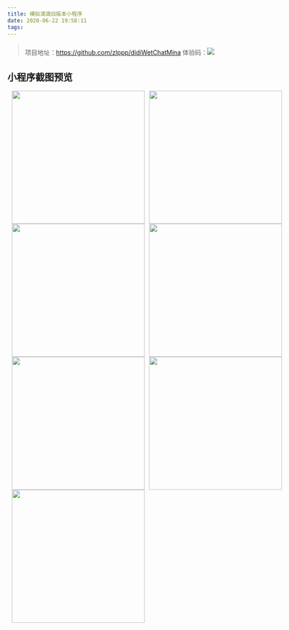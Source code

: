 ```yaml
---
title: 模拟滴滴旧版本小程序
date: 2020-06-22 19:58:11
tags:
---
```


> 项目地址：https://github.com/zlppp/didiWetChatMina
> 体验码：<img src="/zlpBlog/images/didiTaxi/qrcode.jpg"  style="margin: 10px 0 0 0;" />


## 小程序截图预览

<div style="display: flex;justify-content: flex-start">
  <img src="/zlpBlog/images/didiTaxi/img1.jpg"  style="width: 300px;margin-left: 10px;" />
  <img src="/zlpBlog/images/didiTaxi/img2.jpg"  style="width: 300px;margin-left: 10px;" />
</div>
<div style="display: flex;justify-content: flex-start">
  <img src="/zlpBlog/images/didiTaxi/img3.jpg"  style="width: 300px;margin-left: 10px;" />
  <img src="/zlpBlog/images/didiTaxi/img4.jpg"  style="width: 300px;margin-left: 10px;" />
</div>
<div style="display: flex;justify-content: flex-start">
  <img src="/zlpBlog/images/didiTaxi/img5.jpg"  style="width: 300px;margin-left: 10px;" />
  <img src="/zlpBlog/images/didiTaxi/img6.jpg"  style="width: 300px;margin-left: 10px;" />
</div>
<div style="display: flex;justify-content: flex-start">
  <img src="/zlpBlog/images/didiTaxi/img7.jpg"  style="width: 300px;margin-left: 10px;" />
</div>

